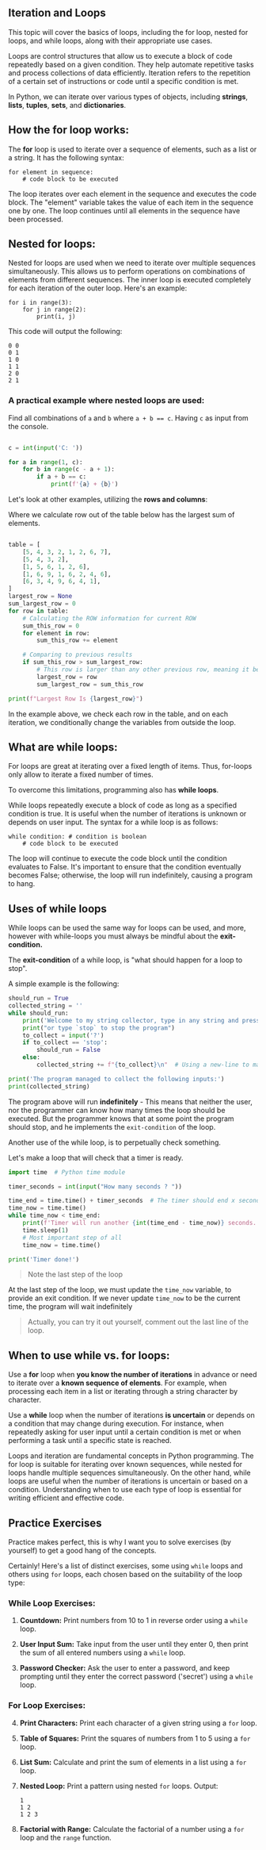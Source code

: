 ## Iteration and Loops

This topic will cover the basics of loops, including the for loop, nested for loops, and while loops, along with their
appropriate use cases.

Loops are control structures that allow us to execute a block of code repeatedly based on a given condition.
They help automate repetitive tasks and process collections of data efficiently. Iteration refers to the repetition of a
certain set of instructions or code until a specific condition is met.

In Python, we can iterate over various types of objects, including **strings**, **lists**, **tuples**, **sets**,
and **dictionaries**.

## How the for loop works:

The **for** loop is used to iterate over a sequence of elements, such as a list or a string. It has the following
syntax:

```
for element in sequence:
    # code block to be executed
```

The loop iterates over each element in the sequence and executes the code block. The "element" variable takes the value
of each item in the sequence one by one. The loop continues until all elements in the sequence have been processed.

## Nested for loops:

Nested for loops are used when we need to iterate over multiple sequences simultaneously. This allows us to perform
operations on combinations of elements from different sequences. The inner loop is executed completely for each
iteration of the outer loop. Here's an example:

```
for i in range(3):
    for j in range(2):
        print(i, j)
```

This code will output the following:

```
0 0
0 1
1 0
1 1
2 0
2 1
```

### A practical example where nested loops are used:

Find all combinations of `a` and `b` where `a + b == c`. Having `c` as input from the console.

```python

c = int(input('C: '))

for a in range(1, c):
    for b in range(c - a + 1):
        if a + b == c:
            print(f'{a} + {b}')
```

Let's look at other examples, utilizing the **rows and columns**:

Where we calculate row out of the table below has the largest sum of elements.

```python

table = [
    [5, 4, 3, 2, 1, 2, 6, 7],
    [5, 4, 3, 2],
    [1, 5, 6, 1, 2, 6],
    [1, 6, 9, 1, 6, 2, 4, 6],
    [6, 3, 4, 9, 6, 4, 1],
]
largest_row = None
sum_largest_row = 0
for row in table:
    # Calculating the ROW information for current ROW
    sum_this_row = 0
    for element in row:
        sum_this_row += element

    # Comparing to previous results
    if sum_this_row > sum_largest_row:
        # This row is larger than any other previous row, meaning it becomes the new largest row
        largest_row = row
        sum_largest_row = sum_this_row

print(f"Largest Row Is {largest_row}")
```

In the example above, we check each row in the table, and on each iteration, we conditionally change the variables from
outside the loop.

## What are while loops:

For loops are great at iterating over a fixed length of items. Thus, for-loops only allow to iterate a fixed number of
times.

To overcome this limitations, programming also has **while loops**.

While loops repeatedly execute a block of code as long as a specified condition is true. It is useful when the number of
iterations is unknown or depends on user input. The syntax for a while loop is as follows:

```
while condition: # condition is boolean
    # code block to be executed
```

The loop will continue to execute the code block until the condition evaluates to False. It's important to ensure that
the condition eventually becomes False; otherwise, the loop will run indefinitely, causing a program to hang.

## Uses of while loops

While loops can be used the same way for loops can be used, and more, however with while-loops you must always be
mindful about the **exit-condition.**

The **exit-condition** of a while loop, is "what should happen for a loop to stop".

A simple example is the following:

```python
should_run = True
collected_string = ''
while should_run:
    print('Welcome to my string collector, type in any string and press enter to add it to the collection.')
    print("or type `stop` to stop the program")
    to_collect = input('?')
    if to_collect == 'stop':
        should_run = False
    else:
        collected_string += f"{to_collect}\n"  # Using a new-line to make it more beautiful.

print('The program managed to collect the following inputs:')
print(collected_string)
```

The program above will run **indefinitely** - This means that neither the user, nor the programmer can know how many
times the loop should be executed. But the programmer knows that at some point the program should stop, and he
implements the `exit-condition` of the loop.

Another use of the while loop, is to perpetually check something.

Let's make a loop that will check that a timer is ready.

```python
import time  # Python time module 

timer_seconds = int(input("How many seconds ? "))

time_end = time.time() + timer_seconds  # The timer should end x seconds after now
time_now = time.time()
while time_now < time_end:
    print(f'Timer will run another {int(time_end - time_now)} seconds.')
    time.sleep(1)
    # Most important step of all
    time_now = time.time()

print('Timer done!')
```

> Note the last step of the loop

At the last step of the loop, we must update the `time_now` variable, to provide an exit condition. If we never
update `time_now` to be the current time, the program will wait indefinitely

> Actually, you can try it out yourself, comment out the last line of the loop.

## When to use while vs. for loops:

Use a **for** loop when **you know the number of iterations** in advance or need to iterate over a **known sequence of
elements**.
For example, when processing each item in a list or iterating through a string character by character.

Use a **while** loop when the number of iterations **is uncertain** or depends on a condition that may change during
execution.
For instance, when repeatedly asking for user input until a certain condition is met or when performing a task until a
specific state is reached.

Loops and iteration are fundamental concepts in Python programming. The for loop is suitable for iterating over known
sequences, while nested for loops handle multiple sequences simultaneously. On the other hand, while loops are useful
when the number of iterations is uncertain or based on a condition. Understanding when to use each type of loop is
essential for writing efficient and effective code.

## Practice Exercises

Practice makes perfect, this is why I want you to solve exercises (by yourself) to get a good hang of the concepts.

Certainly! Here's a list of distinct exercises, some using `while` loops and others using `for` loops, each chosen based
on the suitability of the loop type:

### While Loop Exercises:

1. **Countdown:**
   Print numbers from 10 to 1 in reverse order using a `while` loop.

2. **User Input Sum:**
   Take input from the user until they enter 0, then print the sum of all entered numbers using a `while` loop.


3. **Password Checker:**
   Ask the user to enter a password, and keep prompting until they enter the correct password ('secret') using a `while`
   loop.

### For Loop Exercises:

4. **Print Characters:**
   Print each character of a given string using a `for` loop.


5. **Table of Squares:**
   Print the squares of numbers from 1 to 5 using a `for` loop.

6. **List Sum:**
   Calculate and print the sum of elements in a list using a `for` loop.


7. **Nested Loop:**
   Print a pattern using nested `for` loops.
   Output:
   ```
   1
   1 2
   1 2 3
   ```

8. **Factorial with Range:**
   Calculate the factorial of a number using a `for` loop and the `range` function.

